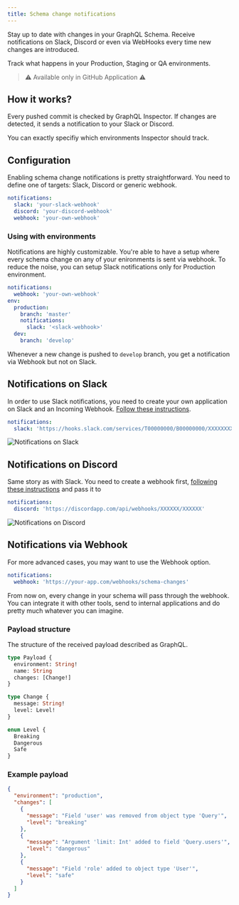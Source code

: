 ```yaml
---
title: Schema change notifications
---
```


Stay up to date with changes in your GraphQL Schema. Receive notifications on Slack, Discord or even via WebHooks every time new changes are introduced.

Track what happens in your Production, Staging or QA environments.

> ⚠️ Available only in GitHub Application ⚠️

## How it works?

Every pushed commit is checked by GraphQL Inspector. If changes are detected, it sends a notification to your Slack or Discord.

You can exactly specifiy which environments Inspector should track.

## Configuration

Enabling schema change notifications is pretty straightforward. You need to define one of targets: Slack, Discord or generic webhook.

```yaml
notifications:
  slack: 'your-slack-webhook'
  discord: 'your-discord-webhook'
  webhook: 'your-own-webhook'
```

### Using with environments

Notifications are highly customizable.
You're able to have a setup where every schema change on any of your enironments is sent via webhook.
To reduce the noise, you can setup Slack notifications only for Production environment.

```yaml
notifications:
  webhook: 'your-own-webhook'
env:
  production:
    branch: 'master'
    notifications:
      slack: '<slack-webhook>'
  dev:
    branch: 'develop'
```

Whenever a new change is pushed to `develop` branch, you get a notification via Webhook but not on Slack.

## Notifications on Slack

In order to use Slack notifications, you need to create your own application on Slack and an Incoming Webhook. [Follow these instructions](https://slack.com/intl/en-pl/help/articles/115005265063-Incoming-Webhooks-for-Slack).

```yaml
notifications:
  slack: 'https://hooks.slack.com/services/T00000000/B00000000/XXXXXXXXXXXXXXXXXXXXXXXX'
```

![Notifications on Slack](/img/notifications/slack.png)

## Notifications on Discord

Same story as with Slack. You need to create a webhook first, [following these instructions](https://support.discordapp.com/hc/en-us/articles/228383668-Intro-to-Webhooks) and pass it to

```yaml
notifications:
  discord: 'https://discordapp.com/api/webhooks/XXXXXX/XXXXXX'
```

![Notifications on Discord](/img/notifications/discord.png)

## Notifications via Webhook

For more advanced cases, you may want to use the Webhook option.

```yaml
notifications:
  webhook: 'https://your-app.com/webhooks/schema-changes'
```

From now on, every change in your schema will pass through the webhook. You can integrate it with other tools, send to internal applications and do pretty much whatever you can imagine.

### Payload structure

The structure of the received payload described as GraphQL.

```graphql
type Payload {
  environment: String!
  name: String
  changes: [Change!]
}

type Change {
  message: String!
  level: Level!
}

enum Level {
  Breaking
  Dangerous
  Safe
}
```

### Example payload

```json
{
  "environment": "production",
  "changes": [
    {
      "message": "Field 'user' was removed from object type 'Query'",
      "level": "breaking"
    },
    {
      "message": "Argument 'limit: Int' added to field 'Query.users'",
      "level": "dangerous"
    },
    {
      "message": "Field 'role' added to object type 'User'",
      "level": "safe"
    }
  ]
}
```
